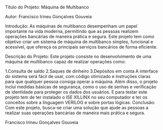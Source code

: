 Título do Projeto:
Máquina de Multibanco

Autor:
Francisco Irineu Gonçalves Gouveia

Introdução:
As máquinas de multibanco desempenham um papel importante na vida moderna, permitindo que as pessoas realizem operações bancárias de maneira prática e segura. Este projeto tem como objetivo criar um sistema de máquina de multibanco simples, funcional e acessível, que ofereça os principais serviços bancários de forma eficiente.

Descrição do Projeto:
Este projeto consiste no desenvolvimento de uma máquina de multibanco capaz de realizar operações como:

1.Consulta de saldo
2.Saques de dinheiro
3.Depósitos em conta
A interface do sistema será fácil de usar, com código otimizado e instruções claras para que qualquer pessoa consiga operar a máquina. Além disso, o projeto inclui medidas básicas de segurança, como o uso de senhas e verificação de identidade para proteger os dados dos usuários.
E para testar este projeto tem de ter instalado o ISE XILLINX no seu computador e ter os conceitos sobre a linguagem VERILOG e sobre portas lógicas.
Conclusão:
Com este projeto, busca-se criar uma solução que ajude as pessoas a realizar suas operações bancárias de maneira mais prática e segura.

Francisco Irineu Gonçalves Gouveia
